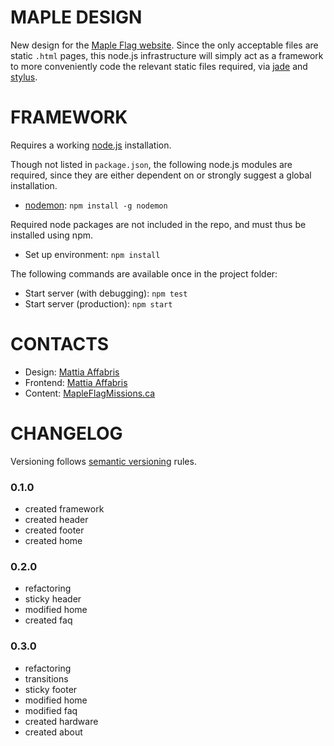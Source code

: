 MAPLE DESIGN
======

New design for the [Maple Flag website](http://www3.sympatico.ca/tlaschuk/mapleflagmissions/). Since the only acceptable files are static `.html` pages, this node.js infrastructure will simply act as a framework to more conveniently code the relevant static files required, via [jade](http://jade-lang.com/) and [stylus](http://learnboost.github.io/stylus/).

FRAMEWORK
======

Requires a working [node.js](https://nodejs.org/en/) installation.

Though not listed in `package.json`, the following node.js modules are required, since they are either dependent on or strongly suggest a global installation.

- [nodemon](http://nodemon.io/): `npm install -g nodemon`

Required node packages are not included in the repo, and must thus be installed using npm.

- Set up environment: `npm install`

The following commands are available once in the project folder:

- Start server (with debugging): `npm test`
- Start server (production): `npm start`

CONTACTS
======

- Design: [Mattia Affabris](https://github.com/Gliptal)
- Frontend: [Mattia Affabris](https://github.com/Gliptal)
- Content: [MapleFlagMissions.ca](mailto:mapleflagmissions@gmail.com)

CHANGELOG
======

Versioning follows [semantic versioning](http://semver.org/) rules.

### 0.1.0

- created framework
- created header
- created footer
- created home

### 0.2.0

- refactoring
- sticky header
- modified home
- created faq

### 0.3.0

- refactoring
- transitions
- sticky footer
- modified home
- modified faq
- created hardware
- created about